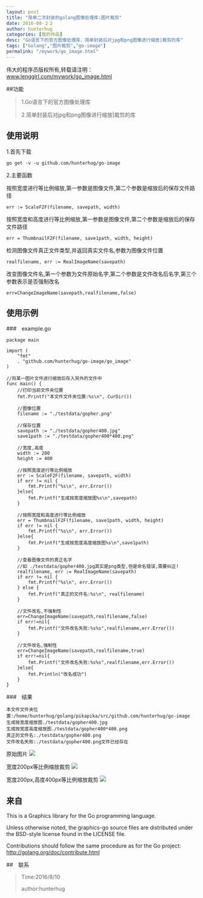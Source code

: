 ```yaml
---
layout: post  
title: "简单二次封装的golang图像处理库:图片裁剪"
date: 2016-08-２２
author: hunterhug
categories: [我的作品]
desc: "Go语言下的官方图像处理库，简单封装后对jpg和png图像进行缩放|裁剪的库"
tags: ["Golang","图片裁剪","go-image"]
permalink: "/mywork/go_image.html"
--- 
```


伟大的程序员版权所有,转载请注明：www.lenggirl.com/mywork/go_image.html

##功能
> 1.Go语言下的官方图像处理库
><p>2.简单封装后对jpg和png图像进行缩放|裁剪的库

## 使用说明
1.首先下载

```
go get -v -u github.com/hunterhug/go-image
```

2.主要函数

按照宽度进行等比例缩放,第一参数是图像文件,第二个参数是缩放后的保存文件路径

```
err := ScaleF2F(filename, savepath, width)
```

按照宽度和高度进行等比例缩放,第一参数是图像文件,第二个参数是缩放后的保存文件路径

```
err = ThumbnailF2F(filename, save1path, width, height)
```

检测图像文件真正文件类型,并返回真实文件名,参数为图像文件位置

```
realfilename, err := RealImageName(savepath)
```

改变图像文件名,第一个参数为文件原始名字,第二个参数是文件改名后名字,第三个参数表示是否强制改名

```
err=ChangeImageName(savepath,realfilename,false)
```

## 使用示例
###　example.go

```
package main

import (
	"fmt"
	. "github.com/hunterhug/go-image/go_image"
)

//将某一图片文件进行缩放后存入另外的文件中
func main() {
	//打印当前文件夹位置
	fmt.Printf("本文件文件夹位置:%s\n", CurDir())

	//图像位置
	filename := "./testdata/gopher.png"

	//保存位置
	savepath := "./testdata/gopher400.jpg"
	save1path := "./testdata/gopher400*400.png"

	//宽度,高度
	width := 200
	height := 400

	//按照宽度进行等比例缩放
	err := ScaleF2F(filename, savepath, width)
	if err != nil {
		fmt.Printf("%s\n", err.Error())
	}else{
		fmt.Printf("生成按宽度缩放图%s\n",savepath)
	}

	//按照宽度和高度进行等比例缩放
	err = ThumbnailF2F(filename, save1path, width, height)
	if err != nil {
		fmt.Printf("%s\n", err.Error())
	}else{
		fmt.Printf("生成按宽度高度缩放图%s\n",save1path)
	}

	//查看图像文件的真正名字
	//如 ./testdata/gopher400.jpg其实是png类型,但是命名错误,需要纠正!
	realfilename, err := RealImageName(savepath)
	if err != nil {
		fmt.Printf("%s\n", err.Error())
	} else {
		fmt.Printf("真正的文件名:%s\n", realfilename)
	}

	//文件改名,不强制性
	err=ChangeImageName(savepath,realfilename,false)
	if err!=nil{
		fmt.Printf("文件改名失败:%s%s",realfilename,err.Error())
	}

	//文件改名,强制性
	err=ChangeImageName(savepath,realfilename,true)
	if err!=nil{
		fmt.Printf("文件改名失败:%s%s",realfilename,err.Error())
	}else{
		fmt.Println("改名成功")
	}
}
```

###　结果

```
本文件文件夹位置:/home/hunterhug/golang/pikapika/src/github.com/hunterhug/go-image
生成按宽度缩放图./testdata/gopher400.jpg
生成按宽度高度缩放图./testdata/gopher400*400.png
真正的文件名:./testdata/gopher400.png
文件改名失败:./testdata/gopher400.png文件已经存在
```

<p>原始图片
<img src='https://raw.githubusercontent.com/hunterhug/go-image/master/gopher.png' />

<p>宽度200px等比例缩放裁剪
<img src='https://raw.githubusercontent.com/hunterhug/go-image/master/gopher200.png' />

<p>宽度200px,高度400px等比例缩放裁剪
<img src='https://raw.githubusercontent.com/hunterhug/go-image/master/gopher200*400.png' />

## 来自
This is a Graphics library for the Go programming language.

Unless otherwise noted, the graphics-go source files are distributed
under the BSD-style license found in the LICENSE file.

Contributions should follow the same procedure as for the Go project:
http://golang.org/doc/contribute.html

##　联系
>Time:2016/8/10
><p>author:hunterhug